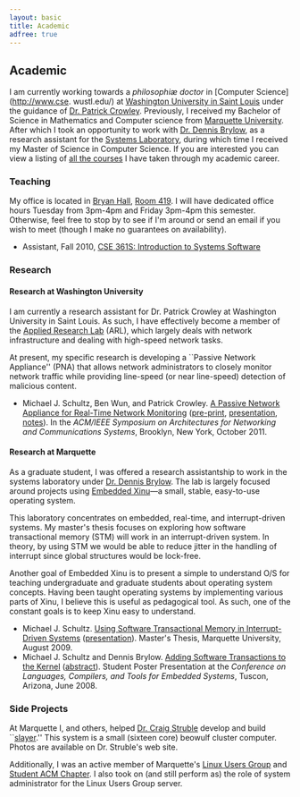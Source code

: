 ```yaml
---
layout: basic
title: Academic
adfree: true
---
```

## Academic ##

I am currently working towards a *philosophi&aelig; doctor* in [Computer
Science](http://www.cse.  wustl.edu/) at [Washington University in Saint
Louis](http://www.wustl.edu/) under the guidance of [Dr. Patrick
Crowley](http://arl.wustl.edu/~pcrowley/).
Previously, I received my Bachelor of Science in Mathematics and Computer
science from [Marquette University](http://www.mu.edu/).
After which I took an opportunity to work with [Dr. Dennis
Brylow](http://www.mscs.mu.edu/~brylow/), as a research assistant for the
[Systems Laboratory](http://xinu.mscs.mu.edu/), during which time I
received my Master of Science in Computer Science.
If you are interested you can view a listing of [all the courses](courses)
I have taken through my academic career.

### Teaching ###

My office is located in [Bryan
Hall](http://eit.engineering.wustl.edu/map/map.asp), [Room
419](http://eit.engineering.wustl.edu/map/Bryan/floor4.gif).
I will have dedicated office hours Tuesday from 3pm-4pm and Friday 3pm-4pm
this semester.
Otherwise, feel free to stop by to see if I'm around or send an email if
you wish to meet (though I make no guarantees on availability).
    
* Assistant, Fall 2010, [CSE 361S: Introduction to Systems
Software](http://arl.wustl.edu/~pcrowley/cse/361/index.html)

### Research ###

#### Research at Washington University ####

I am currently a research assistant for Dr. Patrick Crowley at Washington
University in Saint Louis.  As such, I have effectively become a member of
the [Applied Research Lab](http://arl.wustl.edu/) (ARL), which
largely deals with network infrastructure and dealing with high-speed
network tasks.

At present, my specific research is developing a ``Passive Network
Appliance'' (PNA) that allows network administrators to closely monitor
network traffic while providing line-speed (or near line-speed) detection
of malicious content.

* Michael J. Schultz, Ben Wun, and Patrick Crowley. [A Passive Network
  Appliance for Real-Time Network
  Monitoring](http://dx.doi.org/10.1109/ANCS.2011.46)
  ([pre-print](static/ancs2011-pna.pdf),
  [presentation](static/ancs2011-pna_present.pdf),
  [notes](static/ancs2011-pna.txt)).  In the *ACM/IEEE Symposium on
  Architectures for Networking and Communications Systems*, Brooklyn, New
  York, October 2011.

#### Research at Marquette ####

As a graduate student, I was offered a research assistantship to work in
the systems laboratory under [Dr. Dennis
Brylow](http://www.mscs.mu.edu/~brylow/).
The lab is largely focused around projects using [Embedded
Xinu](http://xinu.mscs.mu.edu/)&mdash;a small, stable, easy-to-use
operating system.

This laboratory concentrates on embedded, real-time, and interrupt-driven
systems.
My master's thesis focuses on exploring how software transactional memory
(STM) will work in an interrupt-driven system.
In theory, by using STM we would be able to reduce jitter in the handling
of interrupt since global structures would be lock-free.

Another goal of Embedded Xinu is to present a simple to understand O/S for
teaching undergraduate and graduate students about operating system
concepts.
Having been taught operating systems by implementing various parts of Xinu,
I believe this is useful as pedagogical tool.
As such, one of the constant goals is to keep Xinu easy to understand.

* Michael J. Schultz. [Using Software Transactional Memory in
  Interrupt-Driven Systems](static/thesis-2009.pdf)
  ([presentation](static/thesis-present.pdf)).  Master's Thesis, Marquette
  University, August 2009.
* Michael J. Schultz and Dennis Brylow.  [Adding Software Transactions to
  the Kernel](static/lctes2008-schultz.pdf)
  ([abstract](static/lctes2008-abstract.pdf)). Student Poster Presentation
  at the *Conference on Languages, Compilers, and Tools for Embedded
  Systems*, Tuscon, Arizona, June 2008.

### Side Projects ###

At Marquette I, and others, helped [Dr. Craig
Struble](http://www.mscs.mu.edu/~cstruble/) develop and build
``[slayer](http://www.mscs.mu.edu/~cstruble/slayer/).'' This system is a
small (sixteen core) beowulf cluster computer.  Photos are available on Dr.
Struble's web site.

Additionally, I was an active member of Marquette's [Linux Users
Group](http://mulug.mscs.mu.edu/) and [Student ACM
Chapter](http://www.mscs.mu.edu/~acm/).
I also took on (and still perform as) the role of system administrator for
the Linux Users Group server.
